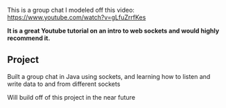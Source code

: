 

This is a group chat I modeled off this video:
https://www.youtube.com/watch?v=gLfuZrrfKes


<b> It is a great Youtube tutorial on an intro to web sockets and would highly recommend it.</b>

## Project

Built a group chat in Java using sockets, and learning how to listen and write data to and from different sockets

Will build off of this project in the near future

